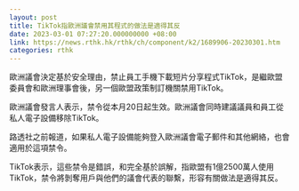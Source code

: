 ```yaml
---
layout: post
title: TikTok指歐洲議會禁用其程式的做法是適得其反
date: 2023-03-01 07:27:20.000000000 +08:00
link: https://news.rthk.hk/rthk/ch/component/k2/1689906-20230301.htm
categories: rthk
---
```


歐洲議會決定基於安全理由，禁止員工手機下載短片分享程式TikTok，是繼歐盟委員會和歐洲理事會後，另一個歐盟政策制訂機關禁用TikTok。

歐洲議會發言人表示，禁令從本月20日起生效。歐洲議會同時建議議員和員工從私人電子設備移除TikTok。

路透社之前報道，如果私人電子設備能夠登入歐洲議會電子郵件和其他網絡，也會適用於這項禁令。

TikTok表示，這些禁令是錯誤，和完全基於誤解，指歐盟有1億2500萬人使用TikTok，禁令將剝奪用戶與他們的議會代表的聯繫，形容有關做法是適得其反。
